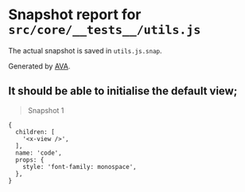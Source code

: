 # Snapshot report for `src/core/__tests__/utils.js`

The actual snapshot is saved in `utils.js.snap`.

Generated by [AVA](https://avajs.dev).

## It should be able to initialise the default view;

> Snapshot 1

    {
      children: [
        '<x-view />',
      ],
      name: 'code',
      props: {
        style: 'font-family: monospace',
      },
    }
